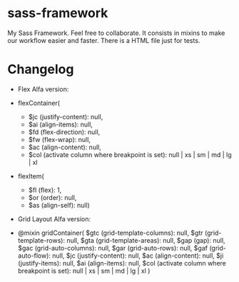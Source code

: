 # sass-framework

My Sass Framework. Feel free to collaborate.
It consists in mixins to make our workflow easier and faster.
There is a HTML file just for tests.

# Changelog

- Flex Alfa version:
- flexContainer(

  - \$jc (justify-content): null,
  - \$ai (align-items): null,
  - \$fd (flex-direction): null,
  - \$fw (flex-wrap): null,
  - \$ac (align-content): null,
  - \$col (activate column where breakpoint is set): null | xs | sm | md | lg | xl

- flexItem(

  - \$fl (flex): 1,
  - \$or (order): null,
  - \$as (align-self): null)

- Grid Layout Alfa version:
- @mixin gridContainer(
  $gtc (grid-template-columns): null,
  $gtr (grid-template-rows): null,
  $gta (grid-template-areas): null,
  $gap (gap): null,
  $gac (grid-auto-columns): null,
  $gar (grid-auto-rows): null,
  $gaf (grid-auto-flow): null,
  $jc (justify-content): null,
  $ac (align-content): null,
  $ji (justify-items): null,
  $ai (align-items): null,
  $col (activate column where breakpoint is set): null | xs | sm | md | lg | xl
  )
